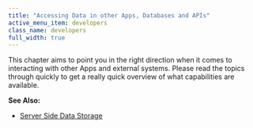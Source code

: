 ```yaml
---
title: "Accessing Data in other Apps, Databases and APIs"
active_menu_item: developers
class_name: developers
full_width: true
---
```



This chapter aims to point you in the right direction when it comes to interacting with other Apps and external systems. Please read the topics through quickly to get a really quick overview of what capabilities are available.

**See Also:**

 - [Server Side Data Storage](../../../data-storage/server-side-data-storage/)

